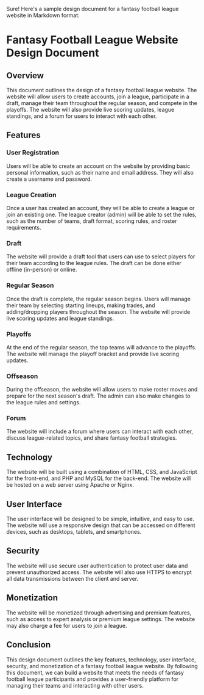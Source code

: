 Sure! Here's a sample design document for a fantasy football league website in Markdown format:

# Fantasy Football League Website Design Document

## Overview

This document outlines the design of a fantasy football league website. The website will allow users to create accounts, join a league, participate in a draft, manage their team throughout the regular season, and compete in the playoffs. The website will also provide live scoring updates, league standings, and a forum for users to interact with each other.

## Features

### User Registration

Users will be able to create an account on the website by providing basic personal information, such as their name and email address. They will also create a username and password.

### League Creation

Once a user has created an account, they will be able to create a league or join an existing one. The league creator (admin) will be able to set the rules, such as the number of teams, draft format, scoring rules, and roster requirements.

### Draft

The website will provide a draft tool that users can use to select players for their team according to the league rules. The draft can be done either offline (in-person) or online.

### Regular Season

Once the draft is complete, the regular season begins. Users will manage their team by selecting starting lineups, making trades, and adding/dropping players throughout the season. The website will provide live scoring updates and league standings.

### Playoffs

At the end of the regular season, the top teams will advance to the playoffs. The website will manage the playoff bracket and provide live scoring updates.

### Offseason

During the offseason, the website will allow users to make roster moves and prepare for the next season's draft. The admin can also make changes to the league rules and settings.

### Forum

The website will include a forum where users can interact with each other, discuss league-related topics, and share fantasy football strategies.

## Technology

The website will be built using a combination of HTML, CSS, and JavaScript for the front-end, and PHP and MySQL for the back-end. The website will be hosted on a web server using Apache or Nginx.

## User Interface

The user interface will be designed to be simple, intuitive, and easy to use. The website will use a responsive design that can be accessed on different devices, such as desktops, tablets, and smartphones.

## Security

The website will use secure user authentication to protect user data and prevent unauthorized access. The website will also use HTTPS to encrypt all data transmissions between the client and server.

## Monetization

The website will be monetized through advertising and premium features, such as access to expert analysis or premium league settings. The website may also charge a fee for users to join a league.

## Conclusion

This design document outlines the key features, technology, user interface, security, and monetization of a fantasy football league website. By following this document, we can build a website that meets the needs of fantasy football league participants and provides a user-friendly platform for managing their teams and interacting with other users.
